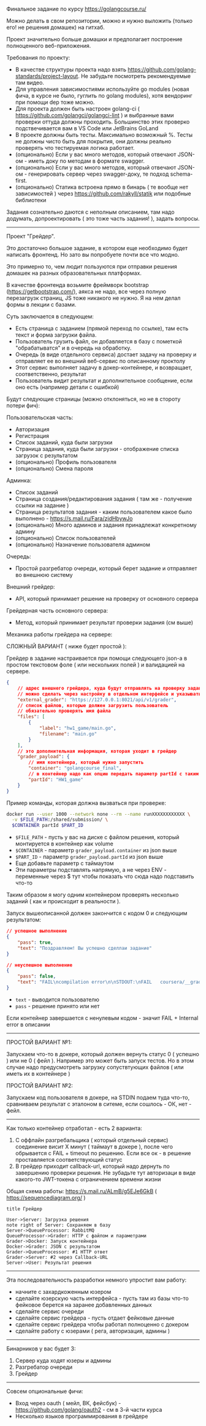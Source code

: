 Финальное задание по курсу https://golangcourse.ru/

Можно делать в свом репозитории, можно и нужно выложить (только его! не решения домашек) на гитхаб.

Проект значительно больше домашки и предполагает построение полноценного веб-приложения.

Требования по проекту:
* В качестве структуры проекта надо взять https://github.com/golang-standards/project-layout. Не забудьте посмотреть рекомендуемые там видео.
* Для управления зависимостиями используйте go modules (новая фича, в курсе не было, гуглить по golang modules), хотя вендоринг при помощи dep тоже можно.
* Для проекта должен быть настроен golang-ci ( https://github.com/golangci/golangci-lint ) и выбранные вами проверки оттуда должны проходить. Большинство этих проверко подствечивается вам в VS Code или JetBrains GoLand
* В проекте должны быть тесты. Максимально возможный %. Тесты не должны чисто быть для покрытия, они должны реально проверять что тестируемая логика работает.
* (опционально) Если у вас много методов, который отвечают JSON-ом - иметь доку по методам в формате swagger.
* (опционально) Если у вас много методов, который отвечают JSON-ом - генерировать сервер через swagger-доку, те подход schema-first.
* (опционально) Статика встроена прямо в бинарь ( те вообще нет зависимостей ) через https://github.com/rakyll/statik или подобные библиотеки

Задания сознательно даются с неполным описанием, там надо додумать, допроектировать ( это тоже часть задания! ), задать вопросы.

-----

Проект "Грейдер".

Это достаточно большое задание, в котором еще необходимо будет написать фронтенд. Но зато вы попробуете почти все что модно.

Это примерно то, чем людит пользуются при отправки решения домашек на разных образовательных платформах.

В качестве фронтенда возьмите фреймворк bootstrap (https://getbootstrap.com/), аякса не надо, все через полную перезагрузк страниц, JS тоже никакого не нужно. Я на нем делал формы в лекции с базами.

Суть заключается в следующем:
* Есть страница с заданием (прямой переход по ссылке), там есть текст и форма загрузки файла.
* Пользователь грузить файл, он добавляется в базу с пометкой "обрабатыватся" и в очередь на обработку.
* Очередь (в виде отдельного сервиса) достает задачу на проверку и отправляет ее во внешний веб-сервис по описанному проктолу
* Этот сервис выполняет задачу в докер-контейнере, и возвращает, соответственно, результат
* Пользователь видит результат и дополнительное сообщение, если оно есть (например детали с ошибкой)

Будут следующие страницы (можно отклоняться, но не в стороту потери фич):

Пользовательская часть:
* Авторизация
* Регистрация
* Список заданий, куда были загрузки
* Страница задания, куда были загрузки - отображение списка загрузок с результатом
* (опционально) Профиль пользователя
* (опционально) Смена пароля

Админка:
* Список заданий
* Страница создания/редактирования задания ( там же - получение ссылки на задание )
* Страница результатов задания - каким пользователем какое было выполнено - https://s.mail.ru/Fara/zjdHbywJo
* (опционально) Много админов и задания принадлежат конкретному админу
* (опционально) Список пользователей
* (опционально) Назначение пользователя админом

Очередь:
* Простой разгребатор очереди, который берет задание и отправляет во внешнюю систему

Внешний грейдер:
* API, который принимает решение на проверку от основного сервера 

Грейдерная часть основного сервера:
* Метод, который принимает результат проверки задания (см выше)

Механика работы грейдера на сервере:

СЛОЖНЫЙ ВАРИАНТ ( ниже будет простой ):

Грейдер в задание настраивается при помощи следующего json-а в простом текстовом фоле ( или нескольких полей ) и валидацией на сервере.
```json
{
    // адрес внешнего грейдера, куда будут отправлять на проверку задания
    // можно сделать через настройку в отдельном интерфейсе и указывать только имя а не урл каждый раз
    "external_grader": "https://127.0.0.1:8021/api/v1/grader",
    // список файлов, которые должен загрузить пользователь
    // обязательно проверять имя файла
    "files": [
        {
            "label": "hw1_game/main.go",
            "filename": "main.go"
        }
    ],
    // это дополнительная информация, которая уходит в грейдер
    "grader_payload": {
        // имя контейнера, который нужно запустить
        "container": "golangcourse_final",
        // в контейнер надо как опцию передать параметр partId с таким значением
        "partId": "HW1_game"
    }
}
```

Пример команды, которая должна вызваться при проверке:
```sh
docker run --user 1000 --network none --rm --name runXXXXXXXXXXXX \
  -v $FILE_PATH:/shared/submission/ \
  $CONTAINER partId $PART_ID
```

* `$FILE_PATH` - пусть у вас на диске с файлом решения, который монтируется в контейнер как volume
* `$CONTAINER` - параметр `grader_payload.container` из json выше
* `$PART_ID` - параметр `grader_payload.partId` из json выше
* Еще добавьте параметр с таймаутом
* Эти параметры подставлять напрямую, а не через ENV - переменные через $ тут чтобы показать что сюда надо подставить что-то

Таким образом я могу одним контейнером проверять несколько заданий ( как и происходит в реальности ).

Запуск вышеописанной должен закончится с кодом 0 и следующим результатом:
```json
// успешное выполнение
{
    "pass": true,
    "text": "Поздравляем! Вы успешно сделлаи задание"
}

// неуспешное выполнение
{
    "pass": false,
    "text": "FAIL\ncompilation error\n\nSTDOUT:\nFAIL	coursera/__grader/assigments/hw1_game [build failed]\n\n\nSTDERR:\n\n# coursera/__grader/assigments/hw1_game [coursera/__grader/assigments/hw1_game.test]\nassigments/hw1_game/main.go:82:1: syntax error: non-declaration statement outside function body\n"
}
```

* `text` - выводится пользователю
* `pass` - решение принято или нет

Если контейнер завершается с ненулевым кодом - значит FAIL + Internal error в описании

-----

ПРОСТОЙ ВАРИАНТ №1:

Запускаем что-то в докере, который должен вернуть статус 0 ( успешно ) или не 0 ( фейл ). Например это может быть запуск тестов. Но в этом случае надо предусмотреть загрузку сопуствтующих файлов ( или иметь их в контейнере )

ПРОСТОЙ ВАРИАНТ №2:

Запускаем код пользователя в докере, на STDIN подаем туда что-то, сравниваем результат с эталоном в ситеме, если сошлось - ОК, нет - фейл.

-----

Как только контейнер отработал - есть 2 варианта:
1) С оффлайн разгребальщика ( который отдельный сервис) соединение висит Х минут ( таймаут в докере ), после чего обрывается с FAIL + timeout по решению. Если все ок - в решение проставляется соответствующий статус
2) В грейдер приходит callback-url, который надо дернуть по завершению проверки решения. Не зубадьте тут авторизаци в виде какого-то JWT-токена с ограничением времени жизни

Общая схема работы: https://s.mail.ru/ALmB/g5EJe6GkB ( https://sequencediagram.org/ )
```
title Грейдер

User->Server: Загрузка решения
note right of Server: Сохраняем в базу
Server->QueueProcessor: RabbitMQ
QueueProcessor->Grader: HTTP с файлом и параметрами
Grader->Docker: Запуск контейнера
Docker->Grader: JSON c результатом
Grader->QueueProcessor: #1 HTTP ответ
Grader->Server: #2 через Callback-URL
Server->User: Результат решения
```

-----

Эта последовательность разработки немного упростит вам работу:
* начните с захардкоженным юзером
* сделайте юзерскую часть интерфейса - пусть там из базы что-то фейковое берется на заранее добавленных данных
* сделайте сервис очереди
* сделайте сервис грейдера - пусть отдает фейковые данные
* сделайте сервис грейдера чтобы работал полноценно с докером
* сделайте работу с юзерами ( рега, авторизация, админы )

-----

Бинарников у вас будет 3:
1. Сервер куда ходят юзеры и админы
2. Разгребатор очереди
3. Грейдер

-----

Совсем опциональные фичи:
* Вход через oauth ( мейл, ВК, фейсбук) - https://github.com/golang/oauth2 - см в 3-й части курса
* Несколько языков программирования в грейдере
